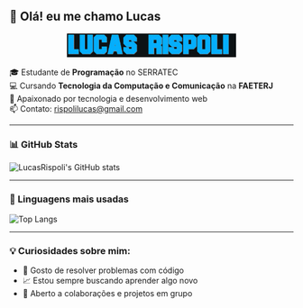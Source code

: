 ## 👋 Olá! eu me chamo Lucas

<p align="center">
  <img src="Lucas Rispoli (2).gif" alt="Lucas animado" width="300"/>
</p>


🎓 Estudante de **Programação** no SERRATEC  
💻 Cursando **Tecnologia da Computação e Comunicação** na **FAETERJ**  
🚀 Apaixonado por tecnologia e desenvolvimento web  
📫 Contato: rispolilucas@gmail.com

---

### 📊 GitHub Stats
![LucasRispoli's GitHub stats](https://github-readme-stats.vercel.app/api?username=LucasRispoli&show_icons=true&theme=dark)

---

### 🧠 Linguagens mais usadas
![Top Langs](https://github-readme-stats.vercel.app/api/top-langs/?username=LucasRispoli&layout=compact&theme=dark)

---

### 💡 Curiosidades sobre mim:
- 🧩 Gosto de resolver problemas com código
- 📈 Estou sempre buscando aprender algo novo
- 🤝 Aberto a colaborações e projetos em grupo
